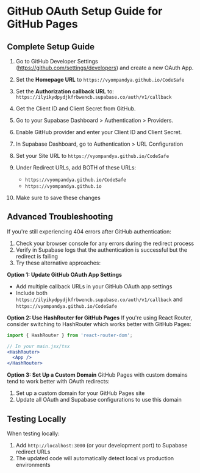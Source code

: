 # GitHub OAuth Setup Guide for GitHub Pages

## Complete Setup Guide

1. Go to GitHub Developer Settings (https://github.com/settings/developers) and create a new OAuth App.
2. Set the **Homepage URL** to `https://vyompandya.github.io/CodeSafe`
3. Set the **Authorization callback URL** to: `https://ilyikydpydjkfrbwencb.supabase.co/auth/v1/callback`
4. Get the Client ID and Client Secret from GitHub.

5. Go to your Supabase Dashboard > Authentication > Providers.
6. Enable GitHub provider and enter your Client ID and Client Secret.

7. In Supabase Dashboard, go to Authentication > URL Configuration
8. Set your Site URL to `https://vyompandya.github.io/CodeSafe`
9. Under Redirect URLs, add BOTH of these URLs:
   - `https://vyompandya.github.io/CodeSafe`
   - `https://vyompandya.github.io`
10. Make sure to save these changes

## Advanced Troubleshooting

If you're still experiencing 404 errors after GitHub authentication:

1. Check your browser console for any errors during the redirect process
2. Verify in Supabase logs that the authentication is successful but the redirect is failing
3. Try these alternative approaches:

**Option 1: Update GitHub OAuth App Settings**
- Add multiple callback URLs in your GitHub OAuth app settings
- Include both `https://ilyikydpydjkfrbwencb.supabase.co/auth/v1/callback` and `https://vyompandya.github.io/CodeSafe`

**Option 2: Use HashRouter for GitHub Pages**
If you're using React Router, consider switching to HashRouter which works better with GitHub Pages:
```jsx
import { HashRouter } from 'react-router-dom';

// In your main.jsx/tsx
<HashRouter>
  <App />
</HashRouter>
```

**Option 3: Set Up a Custom Domain**
GitHub Pages with custom domains tend to work better with OAuth redirects:
1. Set up a custom domain for your GitHub Pages site
2. Update all OAuth and Supabase configurations to use this domain

## Testing Locally

When testing locally:
1. Add `http://localhost:3000` (or your development port) to Supabase redirect URLs
2. The updated code will automatically detect local vs production environments 